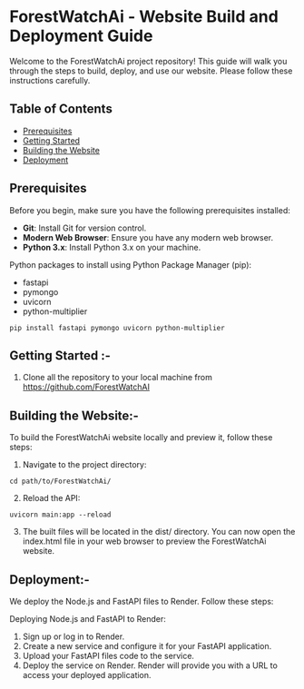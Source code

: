 # ForestWatchAi - Website Build and Deployment Guide

Welcome to the ForestWatchAi project repository! This guide will walk you through the steps to build, deploy, and use our website. Please follow these instructions carefully.

## Table of Contents

- [Prerequisites](#prerequisites)
- [Getting Started](#getting-started)
- [Building the Website](#building-the-website)
- [Deployment](#deployment)

## Prerequisites

Before you begin, make sure you have the following prerequisites installed:

- **Git**: Install Git for version control.
- **Modern Web Browser**: Ensure you have any modern web browser.
- **Python 3.x**: Install Python 3.x on your machine.

Python packages to install using Python Package Manager (pip):
- fastapi
- pymongo
- uvicorn
- python-multiplier
```
pip install fastapi pymongo uvicorn python-multiplier
```

## Getting Started :-

1. Clone all the repository to your local machine from https://github.com/ForestWatchAI

## Building the Website:-

To build the ForestWatchAi website locally and preview it, follow these steps:

1. Navigate to the project directory:
```
cd path/to/ForestWatchAi/

```
2. Reload the API:
```
uvicorn main:app --reload

```
3. The built files will be located in the dist/ directory. You can now open the index.html file in your web browser to preview the      ForestWatchAi website.

## Deployment:-

 We deploy the Node.js and FastAPI files to Render. Follow these steps:

Deploying Node.js and FastAPI to Render:

1. Sign up or log in to Render.
2. Create a new service and configure it for your FastAPI application.
3. Upload your FastAPI files code to the service.
4. Deploy the service on Render. Render will provide you with a URL to access your deployed application.

